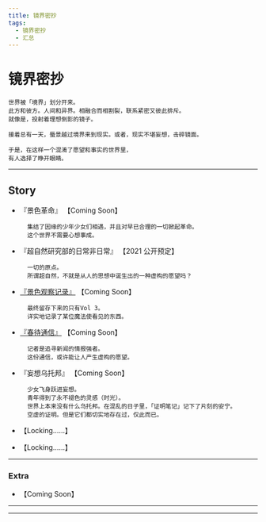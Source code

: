 ```yaml
---
title: 镜界密抄
tags:
  - 镜界密抄
  - 汇总
---
```


# 镜界密抄


    世界被「境界」划分开来。
    此方和彼方。人间和异界。相融合而相割裂，联系紧密又彼此排斥。
    就像是，投射着理想倒影的镜子。
    
    接着总有一天，蜃景越过境界来到现实。或者，现实不堪妄想，击碎镜面。

    于是，在这样一个混淆了愿望和事实的世界里，
    有人选择了睁开眼睛。

---

## Story


- 『景色革命』 【Coming Soon】

        集结了因缘的少年少女们相遇，并且对早已合理的一切掀起革命。
        这个世界不需要心想事成。


- 『超自然研究部的日常非日常』 【2021 公开预定】
    
        一切的原点。
        所谓超自然，不就是从人的思想中诞生出的一种虚构的愿望吗？


- [『景色观察记录』](https://luciasnote.space/_posts/2020-12-24-Vol3%E6%B1%87%E6%80%BB%E9%A1%B5/) 【Coming Soon】

        最终留存下来的只有Vol 3。
        详实地记录了某位魔法使看见的东西。


- [『春待通信』](https://luciasnote.space/_posts/2020-12-18-%E6%98%A5%E5%BE%85%E6%B1%87%E6%80%BB%E9%A1%B5/) 【Coming Soon】

        记者是追寻新闻的情报强者。
        这份通信，或许能让人产生虚构的愿望。


- 『妄想乌托邦』 【Coming Soon】
   
        少女飞身跃进妄想。
        青年得到了永不褪色的灵感（时光）。
        世界上本来没有什么乌托邦。在混乱的日子里，「证明笔记」记下了片刻的安宁。
        空虚的证明。但是它们都切实地存在过，仅此而已。

- 【Locking……】

- 【Locking……】

---

### Extra
  
- 【Coming Soon】

---
---

